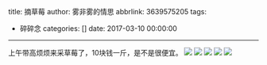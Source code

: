 title: 摘草莓
author: 雾非雾的情思
abbrlink: 3639575205
tags:
  - 碎碎念
categories: []
date: 2017-03-10 00:00:00
---
上午带高烦烦来采草莓了，10块钱一斤，是不是很便宜。
![](https://file.mspring.org/images/blog/482c14cb3066565612a56e3bf8331fed!detail)
![](https://file.mspring.org/images/blog/213dcf34238e5d0da342b894bd810398!detail)
![](https://file.mspring.org/images/blog/a1e5d99367f0508cd6711ccd2b413f8e!detail)
![](https://file.mspring.org/images/blog/9c97a8a697867590cc5ddb2beaa88fc5!detail)
![](https://file.mspring.org/images/blog/56eda73aa843eff1025f5b8d019db020!detail)
